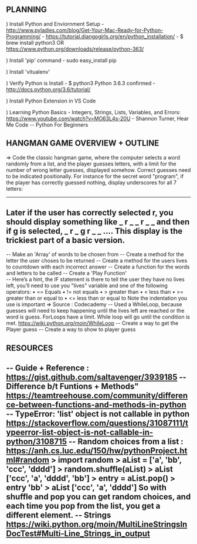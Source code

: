 ## PLANNING

) Install Python and Enviornment Setup
    - http://www.pyladies.com/blog/Get-Your-Mac-Ready-for-Python-Programming/
    - https://tutorial.djangogirls.org/en/python_installation/
    - $ brew install python3 
    OR  https://www.python.org/downloads/release/python-363/

) Install 'pip' command
    - sudo easy_install pip

) Install 'vitualenv'
    

) Verify Python is Install
    - $ python3
        Python 3.6.3 confirmed
    - http://docs.python.org/3.6/tutorial/

) Install Python Extension in VS Code

) Learning Python Basics
    - Integers, Strings, Lists, Variables, and Errors: 
      https://www.youtube.com/watch?v=MO63L4s-20U
    - Shannon Turner, Hear Me Code -- Python For Beginners

## HANGMAN GAME OVERVIEW + OUTLINE
=> Code the classic hangman game, where the computer selects a word randomly from a list, and the player guesses letters, with a limit for the number of wrong letter guesses, displayed somehow.  Correct guesses need to be indicated positionally.  For instance for the secret word "program", if the player has correctly guessed nothing, display underscores for all 7 letters:
_ _ _ _ _ _ _
Later if the user has correctly selected r, you should display something like
_ r _ _ r _ _
and then if g is selected,
_ r _ g r _ _
.... This display is the trickiest part of a basic version.
----------------------------------------------------------------
-- Make an 'Array' of words to be chosen from
-- Create a method for the letter the user choses to be returned
-- Create a method for the users lives to countdown with each incorrect answer
-- Create a function for the words and letters to be called
-- Create a 'Play Function'    
    -- Here’s a hint, the IF statement is there to tell the user they have no lives left, you’ll need to use  you "lives"  variable and one of the following operators:
        • == Equals
        • != not equals
        • > greater than
        • < less than
        • >= greater than or equal to
        • <= less than or equal to
        Note the indentation you use is important
        => Source : Codecademy
    --  Used a WhileLoop, because guesses will need to keep happening until the lives left are reached or the word is guess. ForLoops have a limit. While loop will go until the condition is met. https://wiki.python.org/moin/WhileLoop
 -- Create a way to get the Player guess
 -- Create a way to show to player guess

## RESOURCES
-- Guide + Reference : https://gist.github.com/saltavenger/3939185
-- Difference b/t Funtions + Methods" 
   https://teamtreehouse.com/community/difference-between-functions-and-methods-in-python
-- TypeError: 'list' object is not callable in python
   https://stackoverflow.com/questions/31087111/typeerror-list-object-is-not-callable-in-python/3108715
-- Random choices from a list : https://anh.cs.luc.edu/150/hw/pythonProject.html#random
    > import random
    > aList = ['a', 'bb', 'ccc', 'dddd']
    > random.shuffle(aList)
    > aList
    ['ccc', 'a', 'dddd', 'bb']
    > entry = aList.pop()
    > entry
    'bb'
    > aList
    ['ccc', 'a', 'dddd']
    So with shuffle and pop you can get random choices, and each time you pop from the list, you get a different element.
-- Strings 
   https://wiki.python.org/moin/MultiLineStringsInDocTest#Multi-Line_Strings_in_output
-- 

